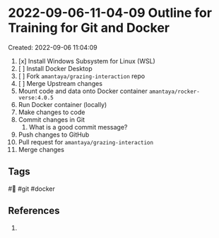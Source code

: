 # 2022-09-06-11-04-09 Outline for Training for Git and Docker
Created: 2022-09-06 11:04:09

1. [x] Install Windows Subsystem for Linux (WSL)
2. [ ] Install Docker Desktop
3. [ ] Fork `amantaya/grazing-interaction` repo
4. [ ] Merge Upstream changes
5. Mount code and data onto Docker container `amantaya/rocker-verse:4.0.5`
6. Run Docker container (locally)
7. Make changes to code
8. Commit changes in Git
	1. What is a good commit message?
9. Push changes to GitHub
10. Pull request for `amantaya/grazing-interaction`
11. Merge changes

## Tags
#🌱 #git #docker 

## References
1. 